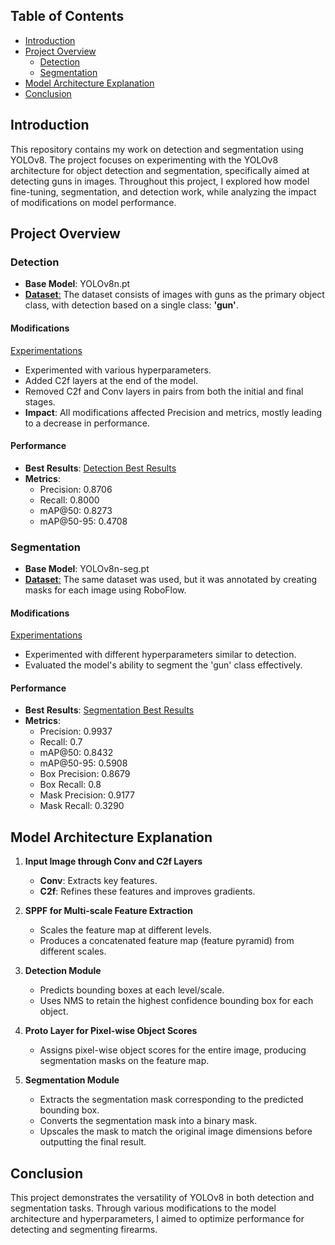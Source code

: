 ## Table of Contents
- [Introduction](#introduction)
- [Project Overview](#project-overview)
  - [Detection](#detection)
  - [Segmentation](#segmentation)
- [Model Architecture Explanation](#model-architecture-explanation)
- [Conclusion](#conclusion)

## Introduction
This repository contains my work on detection and segmentation using YOLOv8. The project focuses on experimenting with the YOLOv8 architecture for object detection and segmentation, specifically aimed at detecting guns in images. Throughout this project, I explored how model fine-tuning, segmentation, and detection work, while analyzing the impact of modifications on model performance.

## Project Overview

### Detection
- **Base Model**: YOLOv8n.pt
- [**Dataset**:](https://github.com/abdullahejazjanjua/Yolov8_detection_segmentation/blob/main/Detection/data.txt) The dataset consists of images with guns as the primary object class, with detection based on a single class: **'gun'**.

#### Modifications
[Experimentations](https://github.com/abdullahejazjanjua/Yolov8_detection_segmentation/tree/main/Detection/Notebooks/Detection_on_modified_yolo)
- Experimented with various hyperparameters.
- Added C2f layers at the end of the model.
- Removed C2f and Conv layers in pairs from both the initial and final stages.
- **Impact**: All modifications affected Precision and metrics, mostly leading to a decrease in performance.

#### Performance
- **Best Results**: [Detection Best Results](https://github.com/abdullahejazjanjua/Yolov8_detection_segmentation/blob/main/Detection/Notebooks/Detection_on_default_yolo/detection_best.ipynb)
- **Metrics**:
  - Precision: 0.8706
  - Recall: 0.8000
  - mAP@50: 0.8273
  - mAP@50-95: 0.4708

### Segmentation
- **Base Model**: YOLOv8n-seg.pt
- [**Dataset**:](https://github.com/abdullahejazjanjua/Yolov8_detection_segmentation/blob/main/Segmentation/data.txt) The same dataset was used, but it was annotated by creating masks for each image using RoboFlow.

#### Modifications
[Experimentations](https://github.com/abdullahejazjanjua/Yolov8_detection_segmentation/tree/main/Segmentation/Segmentation_experimentations.ipynb)
- Experimented with different hyperparameters similar to detection.
- Evaluated the model's ability to segment the 'gun' class effectively.

#### Performance
- **Best Results**: [Segmentation Best Results](https://github.com/abdullahejazjanjua/Yolov8_detection_segmentation/blob/main/Segmentation/Notebooks/Segmentation_frozen_layers.ipynb)
- **Metrics**:
    - Precision: 0.9937
    - Recall: 0.7
    - mAP@50: 0.8432
    - mAP@50-95: 0.5908
    - Box Precision: 0.8679
    - Box Recall: 0.8
    - Mask Precision: 0.9177
    - Mask Recall: 0.3290

## Model Architecture Explanation

1. **Input Image through Conv and C2f Layers**  
   - **Conv**: Extracts key features.  
   - **C2f**: Refines these features and improves gradients.

2. **SPPF for Multi-scale Feature Extraction**  
   - Scales the feature map at different levels.  
   - Produces a concatenated feature map (feature pyramid) from different scales.

3. **Detection Module**  
   - Predicts bounding boxes at each level/scale.  
   - Uses NMS to retain the highest confidence bounding box for each object.

4. **Proto Layer for Pixel-wise Object Scores**  
   - Assigns pixel-wise object scores for the entire image, producing segmentation masks on the feature map.

5. **Segmentation Module**  
   - Extracts the segmentation mask corresponding to the predicted bounding box.  
   - Converts the segmentation mask into a binary mask.  
   - Upscales the mask to match the original image dimensions before outputting the final result.

## Conclusion
This project demonstrates the versatility of YOLOv8 in both detection and segmentation tasks. Through various modifications to the model architecture and hyperparameters, I aimed to optimize performance for detecting and segmenting firearms.
